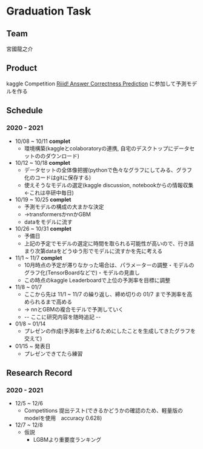 # Graduation Task
## Team
  宮國龍之介
## Product
  kaggle Competition 
    [Riiid! Answer Correctness Prediction](https://www.kaggle.com/c/riiid-test-answer-prediction)
  に参加して予測モデルを作る
    
## Schedule
### 2020 - 2021
- 10/08 ~ 10/11 **complet**
  - 環境構築(kaggleとcolaboratoryの連携, 自宅のデスクトップにデータセットののダウンロード)
- 10/12 ~ 10/18 **complet**
  - データセットの全体像把握(pythonで色々なグラフにしてみる、グラフ化のコードはgitに保存する)
  - 使えそうなモデルの選定(kaggle discussion, notebookからの情報収集 <-これは卒研中毎日)
- 10/19 ~ 10/25 **complet**
  - 予測モデルの構成の大まかな決定
  - ->transformersかnnかGBM
  - dataをモデルに流す
- 10/26 ~ 10/31 **complet**
  - 予備日
  - 上記の予定でモデルの選定に時間を取られる可能性が高いので、行き詰まり次第dataをどうゆう形でモデルに流すかを先に考える
- 11/1 ~ 11/7 **complet**
  - 10月時点の予定が滞りなかった場合は、パラメーターの調整・モデルのグラフ化(TensorBoardなどで)・モデルの見直し
  - この時点のkaggle Leaderboardで上位の予測率を目標に調整
- 11/8 ~ 01/7
  - ここから先は 11/1 ~ 11/7 の繰り返し、締め切りの 01/7 まで予測率を高められるまで高める
  - -> nnとGBMの複合モデルで予測していく
  - -- ここに研究内容を随時追記 --
- 01/8 ~ 01/14
  - プレゼンの作成(予測率を上げるためにしたことを生成してきたグラフを交えて)
- 01/15 ~ 発表日
  - プレゼンできてたら練習

## Research Record
### 2020 - 2021
- 12/5 ~ 12/6
  - Competitions 提出テスト(できるかどうかの確認のため、軽量版のmodelを使用　accuracy 0.628)
- 12/7 ~ 12/8
  - 仮説
    - LGBMより重要度ランキング
    

